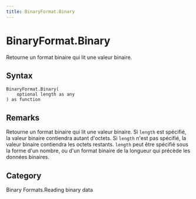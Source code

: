 ```yaml
---
title: BinaryFormat.Binary
---
```


# BinaryFormat.Binary


Retourne un format binaire qui lit une valeur binaire.


## Syntax

```powerquery
BinaryFormat.Binary(
    optional length as any
) as function
```


## Remarks

Retourne un format binaire qui lit une valeur binaire.  Si <code>length</code> est spécifié, la valeur binaire contiendra autant d'octets.  Si <code>length</code> n'est pas spécifié, la valeur binaire contiendra les octets restants.  <code>length</code> peut être spécifié sous la forme d'un nombre, ou d'un format binaire de la longueur qui précède les données binaires.



## Category
Binary Formats.Reading binary data

